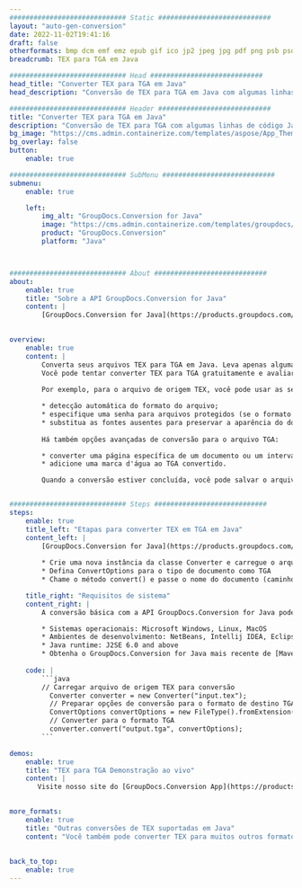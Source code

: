 ```yaml
---
############################# Static ############################
layout: "auto-gen-conversion"
date: 2022-11-02T19:41:16
draft: false
otherformats: bmp dcm emf emz epub gif ico jp2 jpeg jpg pdf png psb psd svg svgz tex tga tif tiff webp wmf wmz xps
breadcrumb: TEX para TGA em Java

############################# Head ############################
head_title: "Converter TEX para TGA em Java"
head_description: "Conversão de TEX para TGA em Java com algumas linhas de código. Converta mais de 160 formatos de arquivo usando a API de conversão de documentos do GroupDocs para Java"

############################# Header ############################
title: "Converter TEX para TGA em Java"
description: "Conversão de TEX para TGA com algumas linhas de código Java"
bg_image: "https://cms.admin.containerize.com/templates/aspose/App_Themes/V3/images/bg/header1.png"
bg_overlay: false
button:
    enable: true

############################# SubMenu ############################
submenu:
    enable: true

    left:
        img_alt: "GroupDocs.Conversion for Java"
        image: "https://cms.admin.containerize.com/templates/groupdocs/images/product-logos/90x90-noborder/groupdocs-conversion-java.png"
        product: "GroupDocs.Conversion"
        platform: "Java"



############################# About ############################
about:
    enable: true
    title: "Sobre a API GroupDocs.Conversion for Java"
    content: |
        [GroupDocs.Conversion for Java](https://products.groupdocs.com/conversion/java/) é uma API avançada de conversão de formato de arquivo para conversão entre formatos populares de imagem e documento, como Microsoft Office, OpenDocument, PDF, HTML, e-mail, CAD. e muito mais com apenas algumas linhas de código. A API nativa detecta automaticamente os formatos dos documentos originais e oferece muitas opções para personalizar os documentos convertidos. Juntamente com a função de extrair informações de um documento, ele também suporta o armazenamento em cache dos resultados da conversão para o disco local por padrão. No entanto, qualquer tipo de armazenamento em cache pode ser suportado pela implementação das interfaces apropriadas - Amazon S3, Dropbox, Google Drive, Windows Azure, Reddis ou quaisquer outras.
    

overview:
    enable: true
    content: |
        Converta seus arquivos TEX para TGA em Java. Leva apenas algumas linhas de código Java em qualquer plataforma de sua escolha, como Windows, Linux, macOS.
        Você pode tentar converter TEX para TGA gratuitamente e avaliar a qualidade dos resultados da conversão. Junto com scripts de conversão de arquivo simples, você pode tentar opções mais sofisticadas para carregar o arquivo de origem TEX e armazenar a saída TGA. 
        
        Por exemplo, para o arquivo de origem TEX, você pode usar as seguintes opções de carregamento:

        * detecção automática do formato do arquivo;
        * especifique uma senha para arquivos protegidos (se o formato de arquivo for compatível);
        * substitua as fontes ausentes para preservar a aparência do documento.
        
        Há também opções avançadas de conversão para o arquivo TGA:

        * converter uma página específica de um documento ou um intervalo de páginas;
        * adicione uma marca d'água ao TGA convertido.

        Quando a conversão estiver concluída, você pode salvar o arquivo TGA no caminho do arquivo local ou em qualquer armazenamento de terceiros, como FTP, Amazon S3, Google Drive, Dropbox etc. Observe - para converter TEX para TGA, você não precisa instalar nenhum software adicional, como MS Office, Open Office, Adobe Acrobat Reader etc.


############################# Steps ############################
steps:
    enable: true
    title_left: "Etapas para converter TEX em TGA em Java"
    content_left: |
        [GroupDocs.Conversion for Java](https://products.groupdocs.com/conversion/java/) permite que os desenvolvedores convertam facilmente o arquivo TEX para TGA com algumas linhas de código.
        
        * Crie uma nova instância da classe Converter e carregue o arquivo TEX com o caminho completo
        * Defina ConvertOptions para o tipo de documento como TGA
        * Chame o método convert() e passe o nome do documento (caminho completo) e formato (TGA) como parâmetro

    title_right: "Requisitos de sistema"
    content_right: |
        A conversão básica com a API GroupDocs.Conversion for Java pode ser feita com apenas algumas linhas de código. Nossas APIs são suportadas em todas as principais plataformas e sistemas operacionais. Antes de executar o código abaixo, certifique-se de ter os seguintes pré-requisitos instalados em seu sistema.

        * Sistemas operacionais: Microsoft Windows, Linux, MacOS
        * Ambientes de desenvolvimento: NetBeans, Intellij IDEA, Eclipse, etc.
        * Java runtime: J2SE 6.0 and above
        * Obtenha o GroupDocs.Conversion for Java mais recente de [Maven](https://repository.groupdocs.com/webapp/#/artifacts/browse/tree/General/repo/com/groupdocs/groupdocs-conversion)
         
    code: |
        ```java    
        // Carregar arquivo de origem TEX para conversão
          Converter converter = new Converter("input.tex");
          // Preparar opções de conversão para o formato de destino TGA
          ConvertOptions convertOptions = new FileType().fromExtension("tga").getConvertOptions();
          // Converter para o formato TGA
          converter.convert("output.tga", convertOptions);
        ```

demos:
    enable: true
    title: "TEX para TGA Demonstração ao vivo"
    content: |
       Visite nosso site do [GroupDocs.Conversion App](https://products.groupdocs.app/conversion/family) e experimente a conversão de TEX para TGA agora. A demonstração gratuita tem os seguintes benefícios
          

more_formats:
    enable: true
    title: "Outras conversões de TEX suportadas em Java"
    content: "Você também pode converter TEX para muitos outros formatos de arquivo. Por favor, veja a lista abaixo."
       
       
back_to_top:
    enable: true
---
```

